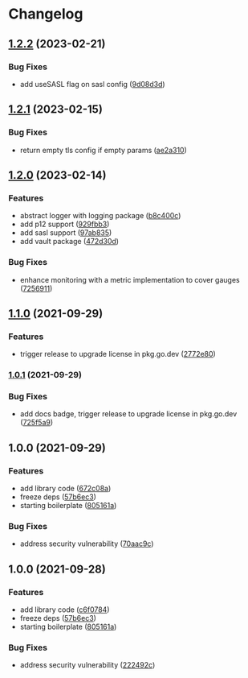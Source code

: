# Changelog

## [1.2.2](https://github.com/shipperizer/kilo-franz/compare/v1.2.1...v1.2.2) (2023-02-21)


### Bug Fixes

* add useSASL flag on sasl config ([9d08d3d](https://github.com/shipperizer/kilo-franz/commit/9d08d3d8fc1011772883b0f0e44085abcd248e29))

## [1.2.1](https://github.com/shipperizer/kilo-franz/compare/v1.2.0...v1.2.1) (2023-02-15)


### Bug Fixes

* return empty tls config if empty params ([ae2a310](https://github.com/shipperizer/kilo-franz/commit/ae2a310dfaa8d486239010588bd57c51818e8c10))

## [1.2.0](https://github.com/shipperizer/kilo-franz/compare/v1.1.0...v1.2.0) (2023-02-14)


### Features

* abstract logger with logging package ([b8c400c](https://github.com/shipperizer/kilo-franz/commit/b8c400c28e5a7e0c91f0a6bcfef42a33130dd2d0))
* add p12 support ([929fbb3](https://github.com/shipperizer/kilo-franz/commit/929fbb3888eccc1c72a32bde64d12b4c7c615c29))
* add sasl support ([97ab835](https://github.com/shipperizer/kilo-franz/commit/97ab835adea42528d601f7c54ae157cf832b6cc4))
* add vault package ([472d30d](https://github.com/shipperizer/kilo-franz/commit/472d30de2e294c0f90b1ae64368f7f16242d4450))


### Bug Fixes

* enhance monitoring with a metric implementation to cover gauges ([7256911](https://github.com/shipperizer/kilo-franz/commit/7256911b484ab1d438cda81c33d6f9489e5fbbef))

## [1.1.0](https://www.github.com/shipperizer/kilo-franz/compare/v1.0.1...v1.1.0) (2021-09-29)


### Features

* trigger release to upgrade license in pkg.go.dev ([2772e80](https://www.github.com/shipperizer/kilo-franz/commit/2772e80f306a72580559c79c1538c74f17e1e706))

### [1.0.1](https://www.github.com/shipperizer/kilo-franz/compare/v1.0.0...v1.0.1) (2021-09-29)


### Bug Fixes

* add docs badge, trigger release to upgrade license in pkg.go.dev ([725f5a9](https://www.github.com/shipperizer/kilo-franz/commit/725f5a923297411ac5886ce0ff5e663e5148ec49))

## 1.0.0 (2021-09-29)


### Features

* add library code ([672c08a](https://www.github.com/shipperizer/kilo-franz/commit/672c08a10cee9737a65b862992a0043d255755b3))
* freeze deps ([57b6ec3](https://www.github.com/shipperizer/kilo-franz/commit/57b6ec39cef198514a3df86a6fc4a77b054f9e3f))
* starting boilerplate ([805161a](https://www.github.com/shipperizer/kilo-franz/commit/805161a09c1bdb21ecb900eb1d6bccde2ac65631))


### Bug Fixes

* address security vulnerability ([70aac9c](https://www.github.com/shipperizer/kilo-franz/commit/70aac9c56f94531c3eb602290d96f87d14168028))

## 1.0.0 (2021-09-28)


### Features

* add library code ([c6f0784](https://www.github.com/shipperizer/kilo-franz/commit/c6f0784627fff3855f3a48033bd45d35b6193b61))
* freeze deps ([57b6ec3](https://www.github.com/shipperizer/kilo-franz/commit/57b6ec39cef198514a3df86a6fc4a77b054f9e3f))
* starting boilerplate ([805161a](https://www.github.com/shipperizer/kilo-franz/commit/805161a09c1bdb21ecb900eb1d6bccde2ac65631))


### Bug Fixes

* address security vulnerability ([222492c](https://www.github.com/shipperizer/kilo-franz/commit/222492c5114a9b2733af17353d01de901755b80b))
